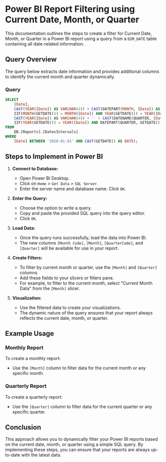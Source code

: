 

# Power BI Report Filtering using Current Date, Month, or Quarter

This documentation outlines the steps to create a filter for Current Date, Month, or Quarter in a Power BI report using a query from a `DIM_DATE` table containing all date-related information.

## Query Overview

The query below extracts date information and provides additional columns to identify the current month and quarter dynamically.

### Query

```sql
SELECT 
    [Date], 
    CAST(YEAR([Date]) AS VARCHAR(4)) + CAST(DATEPART(MONTH, [Date]) AS VARCHAR(2)) AS [Month Code], 
    IIF(MONTH(GETDATE()) = MONTH([Date]) AND YEAR(GETDATE()) = YEAR([Date]), 'Current Month Data', DATENAME(MONTH, [Date]) + ' ' + CAST(YEAR([Date]) AS VARCHAR(4))) AS [Month], 
    CAST(YEAR([Date]) AS VARCHAR(4)) + '' + CAST(DATENAME(QUARTER, [Date]) AS VARCHAR(2)) AS [QuarterCode], 
    IIF(YEAR(GETDATE()) = YEAR([Date]) AND DATEPART(QUARTER, GETDATE()) = DATENAME(QUARTER, [Date]), 'Current Quarter Data', CAST(YEAR([Date]) AS VARCHAR(4)) + ' Q' + DATENAME(QUARTER, [Date])) AS [Quarter]
FROM 
    DB.[Reports].[DatesIntervals]
WHERE 
    [Date] BETWEEN '2020-01-01' AND CAST(GETDATE() AS DATE);
```

## Steps to Implement in Power BI


1. **Connect to Database:**
    - Open Power BI Desktop.
    - Click on `Home` > `Get Data` > `SQL Server`.
    - Enter the server name and database name. Click `OK`.

2. **Enter the Query:**
    - Choose the option to write a query.
    - Copy and paste the provided SQL query into the query editor.
    - Click `OK`.

3. **Load Data:**
    - Once the query runs successfully, load the data into Power BI.
    - The new columns `[Month Code]`, `[Month]`, `[QuarterCode]`, and `[Quarter]` will be available for use in your report.

4. **Create Filters:**
    - To filter by current month or quarter, use the `[Month]` and `[Quarter]` columns.
    - Add these fields to your slicers or filters pane.
    - For example, to filter to the current month, select "Current Month Data" from the `[Month]` slicer.

5. **Visualization:**
    - Use the filtered data to create your visualizations.
    - The dynamic nature of the query ensures that your report always reflects the current date, month, or quarter.

## Example Usage

### Monthly Report

To create a monthly report:
- Use the `[Month]` column to filter data for the current month or any specific month.

### Quarterly Report

To create a quarterly report:
- Use the `[Quarter]` column to filter data for the current quarter or any specific quarter.

## Conclusion

This approach allows you to dynamically filter your Power BI reports based on the current date, month, or quarter using a simple SQL query. By implementing these steps, you can ensure that your reports are always up-to-date with the latest data.
